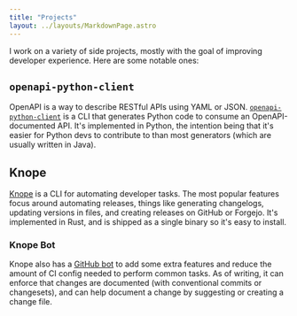 ```yaml
---
title: "Projects"
layout: ../layouts/MarkdownPage.astro
---
```


I work on a variety of side projects, mostly with the goal of improving developer experience. Here are some notable ones:

## `openapi-python-client`

OpenAPI is a way to describe RESTful APIs using YAML or JSON.
[`openapi-python-client`](https://github.com/openapi-generators/openapi-python-client) is a CLI that generates Python
code to consume an OpenAPI-documented API.
It's implemented in Python, the intention being that it's easier for Python devs to contribute to than most generators
(which are usually written in Java).

## Knope

[Knope](https://knope.tech) is a CLI for automating developer tasks. The most popular features focus around automating
releases, things like generating changelogs, updating versions in files, and creating releases on GitHub or Forgejo.
It's implemented in Rust, and is shipped as a single binary so it's easy to install.

### Knope Bot

Knope also has a [GitHub bot](https://github.com/marketplace/knope-bot) to add some extra features and reduce the
amount of CI config needed to perform common tasks. As of writing, it can enforce that changes are documented
(with conventional commits or changesets), and can help document a change by suggesting or creating a change file.
